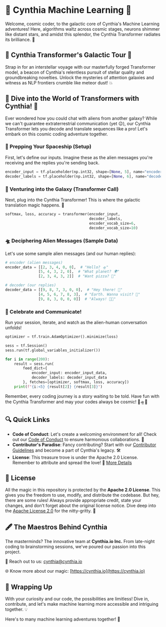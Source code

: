 # 🚀 Cynthia Machine Learning 🌌

Welcome, cosmic coder, to the galactic core of Cynthia's Machine Learning adventures! Here, algorithms waltz across cosmic stages, neurons shimmer like distant stars, and amidst this splendor, the Cynthia Transformer radiates its brilliance. 🌠

## 🤖 Cynthia Transformer's Galactic Tour 🌟

Strap in for an interstellar voyage with our masterfully forged Transformer model, a beacon of Cynthia's relentless pursuit of stellar quality and groundbreaking novelties. Unlock the mysteries of attention galaxies and witness as NLP frontiers crumble like meteor dust! 💥

## 🚀 Dive into the World of Transformers with Cynthia! 🌌

Ever wondered how you could chat with aliens from another galaxy? While we can't guarantee extraterrestrial communication (yet 😉), our Cynthia Transformer lets you decode and translate sequences like a pro! Let's embark on this cosmic coding adventure together.

### 🚀 Prepping Your Spaceship (Setup)

First, let's define our inputs. Imagine these as the alien messages you're receiving and the replies you're sending back.

```python
encoder_input = tf.placeholder(np.int32, shape=[None, 5], name="encoder_input")
decoder_labels = tf.placeholder(np.int32, shape=[None, 6], name="decoder_labels")
```

### 🌌 Venturing into the Galaxy (Transformer Call)

Next, plug into the Cynthia Transformer! This is where the galactic translation magic happens. 🌠

```python
softmax, loss, accuracy = transformer(encoder_input,
                                      decoder_labels,
                                      encoder_vocab_size=6,
                                      decoder_vocab_size=10)
```

### 🛸 Deciphering Alien Messages (Sample Data)

Let's use some sample alien messages (and our human replies):

```python
# encoder (alien messages)
encoder_data = [[2, 3, 4, 0, 0],  # "Hello? 🛸"
               [5, 4, 3, 2, 0],  # "What planet? 🌍"
               [2, 3, 4, 3, 2]]  # "Want pizza? 🍕"

# decoder (our replies)
decoder_data = [[9, 8, 7, 3, 0, 0],  # "Hey there! 👋"
               [4, 5, 6, 7, 8, 3],  # "Earth. Wanna visit? 🚀"
               [9, 8, 3, 0, 0, 0]]  # "Always! 🍕🎉"
```

### 🎉 Celebrate and Communicate!

Run your session, iterate, and watch as the alien-human conversation unfolds!

```python
optimizer = tf.train.AdamOptimizer().minimize(loss)

sess = tf.Session()
sess.run(tf.global_variables_initializer())

for i in range(200):
    result = sess.run(
        feed_dict={
            encoder_input: encoder_input_data,
            decoder_labels: decoder_input_data
        }, fetches=[optimizer, softmax, loss, accuracy])
    print(f"{i:<5} {result[2]} {result[3]}")

```

Remember, every coding journey is a story waiting to be told. Have fun with the Cynthia Transformer and may your codes always be cosmic! 🌠🛸👾

## 🔍 Quick Links

- **Code of Conduct**: Let's create a welcoming environment for all! Check out our [Code of Conduct](CODE_OF_CONDUCT.md)
  to ensure harmonious collaborations. 🤝
- **Contributor's Paradise**: Fancy contributing? Start with our [Contributor Guidelines](CONTRIBUTING.md) and become a
  part of Cynthia's legacy. 🛠️
- **License**: This treasure trove is under the Apache 2.0 License. Remember to attribute and spread the love!
  📜 [More Details](#license)

## 📜 License

All the magic in this repository is protected by the **Apache 2.0 License**. This gives you the freedom to use, modify,
and distribute the codebase. But hey, there are some rules! Always provide appropriate credit, state your changes, and
don't forget about the original license notice. Dive deep into the [Apache License 2.0](LICENSE.txt) for the
nitty-gritty. 🦉

## 🖋 The Maestros Behind Cynthia

The masterminds? The innovative team at **Cynthia.io Inc.** From late-night coding to brainstorming sessions, we've
poured our passion into this project.

💌 Reach out to us: [cynthia@cynthia.io](mailto:cynthia@cynthia.io)

🌐 Know more about our magic: [https://cynthia.io](https://cynthia.io)

## 🎈 Wrapping Up

With your curiosity and our code, the possibilities are limitless! Dive in, contribute, and let's make machine learning
more accessible and intriguing together. 💡

Here's to many machine learning adventures together! 🚀
